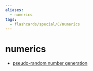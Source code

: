 ```yaml
---
aliases:
  - numerics
tags:
  - flashcards/special/C/numerics
---
```


# numerics

- [pseudo-random number generation](numerics/pseudo-random%20number%20generation.md)
